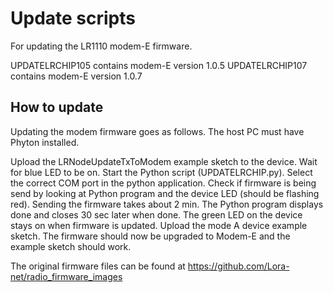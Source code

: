 # Update scripts

For updating the LR1110 modem-E firmware.

UPDATELRCHIP105 contains modem-E version 1.0.5
UPDATELRCHIP107 contains modem-E version 1.0.7

## How to update
Updating the modem firmware goes as follows. The host PC must have Phyton installed.

Upload the LRNodeUpdateTxToModem example sketch to the device.
Wait for blue LED to be on.
Start the Python script (UPDATELRCHIP.py).
Select the correct COM port in the python application.
Check if firmware is being send by looking at Python program and the device LED (should be flashing red).
Sending the firmware takes about 2 min.
The Python program displays done and closes 30 sec later when done.
The green LED on the device stays on when firmware is updated.
Upload the mode A device example sketch.
The firmware should now be upgraded to Modem-E and the example sketch should work.


The original firmware files can be found at https://github.com/Lora-net/radio_firmware_images




